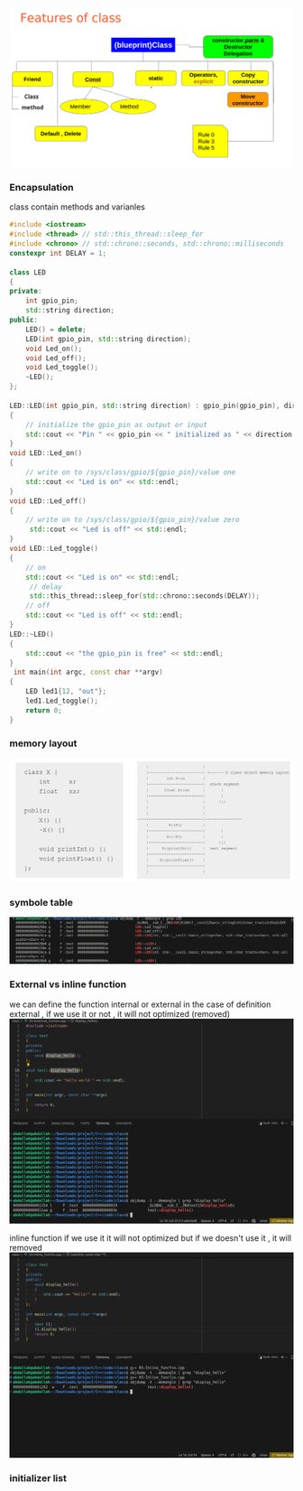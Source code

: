 ![screen](../images/02-Features_of_class.png)
### Encapsulation
class contain methods and varianles
```cpp
#include <iostream>
#include <thread> // std::this_thread::sleep_for
#include <chrono> // std::chrono::seconds, std::chrono::milliseconds
constexpr int DELAY = 1;

class LED
{
private:
	int gpio_pin;
	std::string direction;
public:
	LED() = delete; 
    LED(int gpio_pin, std::string direction);
	void Led_on();
	void Led_off();
	void Led_toggle();
	~LED();
};

LED::LED(int gpio_pin, std::string direction) : gpio_pin(gpio_pin), direction(direction)
{
 	// initialize the gpio_pin as output or input
	std::cout << "Pin " << gpio_pin << " initialized as " << direction << std::endl;
}
void LED::Led_on()
{
	// write on to /sys/class/gpio/${gpio_pin}/value one
	std::cout << "Led is on" << std::endl;
}
void LED::Led_off()
{
	// write on to /sys/class/gpio/${gpio_pin}/value zero
	 std::cout << "Led is off" << std::endl;
}
void LED::Led_toggle()
{
	// on
	std::cout << "Led is on" << std::endl;
	 // delay
	 std::this_thread::sleep_for(std::chrono::seconds(DELAY));
	// off
	std::cout << "Led is off" << std::endl;
}
LED::~LED()
{
	std::cout << "the gpio_pin is free" << std::endl;
}
 int main(int argc, const char **argv)
{
	LED led1{12, "out"};
	led1.Led_toggle();
	return 0;
}
```


### memory layout

![screen](../images/03-memory_layout.png)

### symbole table
![screen](../images/04-symbole_table.png)

### External vs inline function
we can define the function internal or external 
 in the case of definition external , if we use it or not , it will not optimized (removed)
 ![screen](../images/05-External.png)

 inline function 
 if we use it it will not optimized but if we doesn't use it , it will removed 
 ![screen](../images/06-Inline.png)

### initializer list

